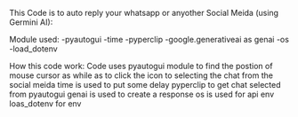 This Code is to auto reply your whatsapp or anyother Social Meida (using Germini AI):

Module used:
-pyautogui
-time
-pyperclip
-google.generativeai as genai
-os
-load_dotenv

How this code work:
Code uses pyautogui module to find the postion of mouse cursor as while as to click the icon to selecting the chat from the social meida
time is used to put some delay
pyperclip to get chat selected from pyautogui
genai is used to create a response
os is used for api env
loas_dotenv for env 